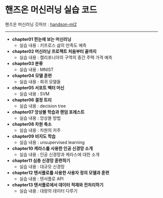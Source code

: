 # 핸즈온 머신러닝 실습 코드

핸즈온 머신러닝 깃허브 : [handson-ml2](https://github.com/rickiepark/handson-ml2)

***

- **chapter01 한눈에 보는 머신러닝**
  - 실습 내용 : 키프로스 삶의 만족도 예측
- **chapter02 머신러닝 프로젝트 처음부터 끝까지**
  - 실습 내용 : 캘리포니아의 구역의 중간 주택 가격 예측
- **chapter03 분류**
  - 실습 내용 : MNIST
- **chapter04 모델 훈련**
  - 실습 내용 : 회귀 모델들
- **chapter05 서포트 벡터 머신**
  - 실습 내용 : SVM
- **chapter06 결정 트리**
  - 실습 내용 : decision tree
- **chapter07 앙상블 학습과 랜덤 포레스트**
  - 실습 내용 : 앙상블 방법
- **chapter08 차원 축소**
  - 실습 내용 : 차원의 저주
- **chapter09 비지도 학습**
  - 실습 내용 : unsupervised learning
- **chapter10 케라스를 사용한 인공 신경망 소개**
  - 실습 내용 : 인공 신경망과 케라스에 대한 소개
- **chapter11 심층 신경망 훈련하기**
  - 실습 내용 : 대규모 신경망
- **chapter12 텐서플로를 사용한 사용자 정의 모델과 훈련**
  - 실습 내용 : 텐서플로 API
- **chapter13 텐서플로에서 데이터 적재와 전처리하기**
  - 실습 내용 : 대량의 데이터 다루기
